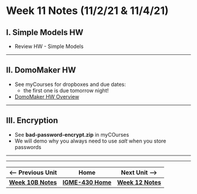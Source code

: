 # Week 11 Notes (11/2/21 & 11/4/21)

## I. Simple Models HW

- Review HW - Simple Models

<hr>

## II. DomoMaker HW
- See myCourses for dropboxes and due dates:
  - the first one is due tomorrow night!
- [DomoMaker HW Overview](../hw-notes/HW-DomoMaker.md)

<hr>

## III. Encryption

- See **bad-password-encrypt.zip** in myCOurses
- We will demo why you always need to use *salt* when you store passwords

<hr><hr>

| <-- Previous Unit | Home | Next Unit -->
| --- | --- | --- 
| [**Week 10B Notes**](10B.md)   |  [**IGME-430 Home**](../README.md) |  [**Week 12 Notes**](12.md)
